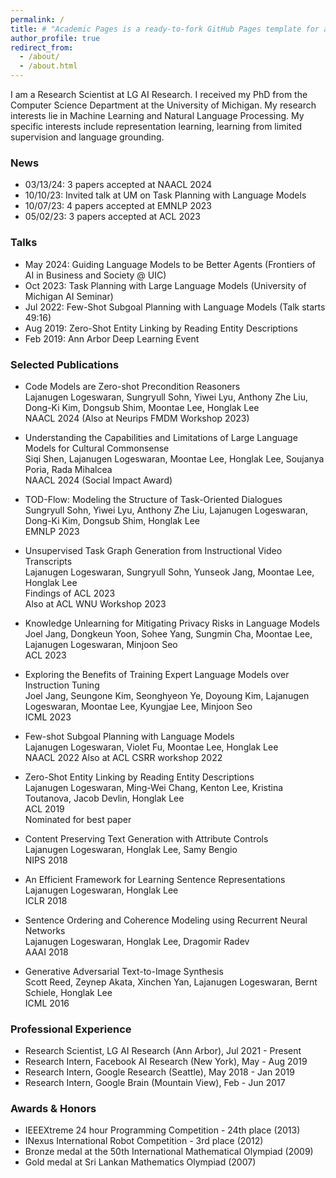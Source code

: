 ```yaml
---
permalink: /
title: # "Academic Pages is a ready-to-fork GitHub Pages template for academic personal websites"
author_profile: true
redirect_from: 
  - /about/
  - /about.html
---
```


I am a Research Scientist at LG AI Research. I received my PhD from the Computer Science Department at the University of Michigan. My research interests lie in Machine Learning and Natural Language Processing. My specific interests include representation learning, learning from limited supervision and language grounding.

### News
- 03/13/24: 3 papers accepted at NAACL 2024
- 10/10/23: Invited talk at UM on Task Planning with Language Models
- 10/07/23: 4 papers accepted at EMNLP 2023
- 05/02/23: 3 papers accepted at ACL 2023

### Talks
- May 2024: Guiding Language Models to be Better Agents (Frontiers of AI in Business and Society @ UIC)
- Oct 2023: Task Planning with Large Language Models (University of Michigan AI Seminar)
- Jul 2022: Few-Shot Subgoal Planning with Language Models (Talk starts 49:16)
- Aug 2019: Zero-Shot Entity Linking by Reading Entity Descriptions
- Feb 2019: Ann Arbor Deep Learning Event

### Selected Publications

- Code Models are Zero-shot Precondition Reasoners  
  Lajanugen Logeswaran, Sungryull Sohn, Yiwei Lyu, Anthony Zhe Liu, Dong-Ki Kim, Dongsub Shim, Moontae Lee, Honglak Lee  
  NAACL 2024 (Also at Neurips FMDM Workshop 2023)

- Understanding the Capabilities and Limitations of Large Language Models for Cultural Commonsense  
  Siqi Shen, Lajanugen Logeswaran, Moontae Lee, Honglak Lee, Soujanya Poria, Rada Mihalcea  
  NAACL 2024 (Social Impact Award)

- TOD-Flow: Modeling the Structure of Task-Oriented Dialogues  
  Sungryull Sohn, Yiwei Lyu, Anthony Zhe Liu, Lajanugen Logeswaran, Dong-Ki Kim, Dongsub Shim, Honglak Lee  
  EMNLP 2023

- Unsupervised Task Graph Generation from Instructional Video Transcripts  
  Lajanugen Logeswaran, Sungryull Sohn, Yunseok Jang, Moontae Lee, Honglak Lee  
  Findings of ACL 2023  
  Also at ACL WNU Workshop 2023

- Knowledge Unlearning for Mitigating Privacy Risks in Language Models  
  Joel Jang, Dongkeun Yoon, Sohee Yang, Sungmin Cha, Moontae Lee, Lajanugen Logeswaran, Minjoon Seo  
  ACL 2023

- Exploring the Benefits of Training Expert Language Models over Instruction Tuning  
  Joel Jang, Seungone Kim, Seonghyeon Ye, Doyoung Kim, Lajanugen Logeswaran, Moontae Lee, Kyungjae Lee, Minjoon Seo  
  ICML 2023

- Few-shot Subgoal Planning with Language Models  
  Lajanugen Logeswaran, Violet Fu, Moontae Lee, Honglak Lee  
  NAACL 2022
  Also at ACL CSRR workshop 2022

- Zero-Shot Entity Linking by Reading Entity Descriptions  
  Lajanugen Logeswaran, Ming-Wei Chang, Kenton Lee, Kristina Toutanova, Jacob Devlin, Honglak Lee  
  ACL 2019  
  Nominated for best paper

- Content Preserving Text Generation with Attribute Controls  
  Lajanugen Logeswaran, Honglak Lee, Samy Bengio  
  NIPS 2018

- An Efficient Framework for Learning Sentence Representations  
  Lajanugen Logeswaran, Honglak Lee  
  ICLR 2018

- Sentence Ordering and Coherence Modeling using Recurrent Neural Networks  
  Lajanugen Logeswaran, Honglak Lee, Dragomir Radev  
  AAAI 2018

- Generative Adversarial Text-to-Image Synthesis  
  Scott Reed, Zeynep Akata, Xinchen Yan, Lajanugen Logeswaran, Bernt Schiele, Honglak Lee  
  ICML 2016

### Professional Experience
- Research Scientist, LG AI Research (Ann Arbor), Jul 2021 - Present
- Research Intern, Facebook AI Research (New York), May - Aug 2019
- Research Intern, Google Research (Seattle), May 2018 - Jan 2019
- Research Intern, Google Brain (Mountain View), Feb - Jun 2017

### Awards & Honors
- IEEEXtreme 24 hour Programming Competition - 24th place (2013)
- INexus International Robot Competition - 3rd place (2012)
- Bronze medal at the 50th International Mathematical Olympiad (2009)
- Gold medal at Sri Lankan Mathematics Olympiad (2007)
